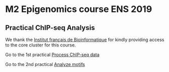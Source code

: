 # M2 Epigenomics course ENS 2019

## Practical ChIP-seq Analysis

We thank the [Institut français de Bioinformatique](https://www.france-bioinformatique.fr/fr/cluster) for kindly providing access to the core cluster for this course.

Go to the 1st practical [Process ChIP-seq data](/hands-on/hands-on.md)

Go to the 2nd practical [Analyze motifs](/hands-on/motif_disco.md)